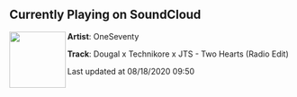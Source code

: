 ## Currently Playing on SoundCloud

[<img align="left" width="100" src="https://i1.sndcdn.com/artworks-0trdrDqAyCKSSA1D-xzOPrA-t50x50.jpg">](https://soundcloud.com/oneseventy/dougal-x-technikore-x-jts-two-hearts-radio-edit)

**Artist**: OneSeventy 

**Track**: Dougal x Technikore x JTS - Two Hearts (Radio Edit)

Last updated at 08/18/2020 09:50
